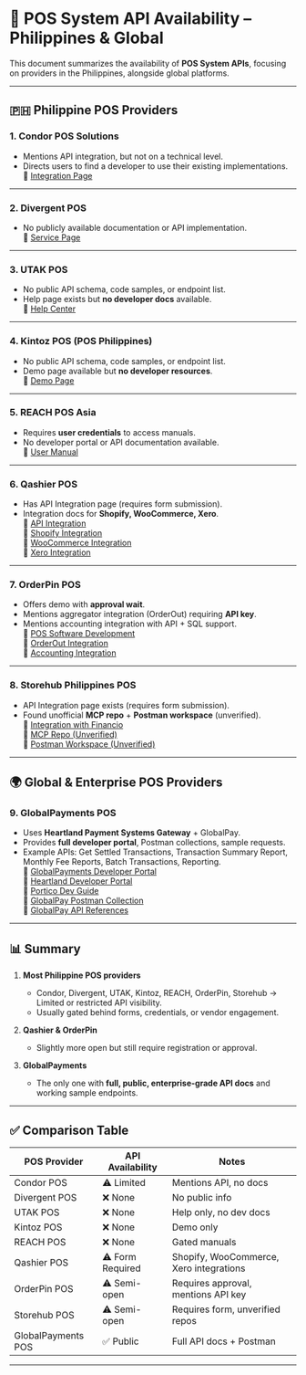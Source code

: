 # 📌 POS System API Availability – Philippines & Global

This document summarizes the availability of **POS System APIs**, focusing on providers in the Philippines, alongside global platforms.  

---

## 🇵🇭 Philippine POS Providers

### 1. Condor POS Solutions
- Mentions API integration, but not on a technical level.  
- Directs users to find a developer to use their existing implementations.  
🔗 [Integration Page](https://condorpossolutions.ph/integrate-pos-with-website/)

---

### 2. Divergent POS
- No publicly available documentation or API implementation.  
🔗 [Service Page](https://divergentechphil.com/services/fast-pos/)

---

### 3. UTAK POS
- No public API schema, code samples, or endpoint list.  
- Help page exists but **no developer docs** available.  
🔗 [Help Center](https://utak.io/help)

---

### 4. Kintoz POS (POS Philippines)
- No public API schema, code samples, or endpoint list.  
- Demo page available but **no developer resources**.  
🔗 [Demo Page](https://pos.kintoz.com/home/demo)

---

### 5. REACH POS Asia
- Requires **user credentials** to access manuals.  
- No developer portal or API documentation available.  
🔗 [User Manual](https://www.reachposasia.com/retail-pos-user-manual)

---

### 6. Qashier POS
- Has API Integration page (requires form submission).  
- Integration docs for **Shopify, WooCommerce, Xero**.  
🔗 [API Integration](https://qashier.com/ph/api-integration/)  
🔗 [Shopify Integration](https://support.qashier.com/en/articles/6039667-how-to-integrate-shopify-with-qashier)  
🔗 [WooCommerce Integration](https://support.qashier.com/en/articles/4964720-how-to-integrate-woocommerce-with-qashier)  
🔗 [Xero Integration](https://support.qashier.com/en/articles/7923761-how-to-integrate-xero-with-qashier)

---

### 7. OrderPin POS
- Offers demo with **approval wait**.  
- Mentions aggregator integration (OrderOut) requiring **API key**.  
- Mentions accounting integration with API + SQL support.  
🔗 [POS Software Development](https://www.orderpin.co/pos-software-development/)  
🔗 [OrderOut Integration](https://helpcenter.orderpin.co/docs/Order-Out-intergration)  
🔗 [Accounting Integration](https://helpcenter.orderpin.co/docs/Accounting-integration-Sdzx)

---

### 8. Storehub Philippines POS
- API Integration page exists (requires form submission).  
- Found unofficial **MCP repo** + **Postman workspace** (unverified).  
🔗 [Integration with Financio](https://care.storehub.com/en/articles/5727084-financio-how-to-integrate-with-storehub)  
🔗 [MCP Repo (Unverified)](https://lobechat.com/discover/mcp/je-bobeep-storehub-backoffice-mcp?activeTab=deployment)  
🔗 [Postman Workspace (Unverified)](https://www.postman.com/lentasia/storehub-api/overview)

---

## 🌍 Global & Enterprise POS Providers

### 9. GlobalPayments POS
- Uses **Heartland Payment Systems Gateway** + GlobalPay.  
- Provides **full developer portal**, Postman collections, sample requests.  
- Example APIs: Get Settled Transactions, Transaction Summary Report, Monthly Fee Reports, Batch Transactions, Reporting.  
🔗 [GlobalPayments Developer Portal](https://www.globalpayments.com/developers)  
🔗 [Heartland Developer Portal](https://developer.heartlandpaymentsystems.com/)  
🔗 [Portico Dev Guide](https://cert.api2.heartlandportico.com/Gateway/PorticoDevGuide/build/PorticoDeveloperGuide)  
🔗 [GlobalPay Postman Collection](https://developer.globalpay.com/api/postman-collection/overview)  
🔗 [GlobalPay API References](https://developer.globalpay.com/api/references-overview)

---

## 📊 Summary

1. **Most Philippine POS providers**  
   - Condor, Divergent, UTAK, Kintoz, REACH, OrderPin, Storehub → Limited or restricted API visibility.  
   - Usually gated behind forms, credentials, or vendor engagement.  

2. **Qashier & OrderPin**  
   - Slightly more open but still require registration or approval.  

3. **GlobalPayments**  
   - The only one with **full, public, enterprise-grade API docs** and working sample endpoints.  

---

## ✅ Comparison Table

| POS Provider        | API Availability | Notes |
|---------------------|------------------|-------|
| Condor POS          | ⚠️ Limited       | Mentions API, no docs |
| Divergent POS       | ❌ None          | No public info |
| UTAK POS            | ❌ None          | Help only, no dev docs |
| Kintoz POS          | ❌ None          | Demo only |
| REACH POS           | ❌ None          | Gated manuals |
| Qashier POS         | ⚠️ Form Required | Shopify, WooCommerce, Xero integrations |
| OrderPin POS        | ⚠️ Semi-open     | Requires approval, mentions API key |
| Storehub POS        | ⚠️ Semi-open     | Requires form, unverified repos |
| GlobalPayments POS  | ✅ Public        | Full API docs + Postman |

---

